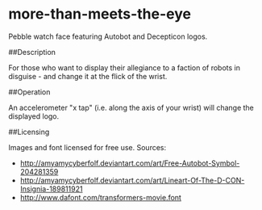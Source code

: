 more-than-meets-the-eye
=======================
Pebble watch face featuring Autobot and Decepticon logos.

##Description

For those who want to display their allegiance to a faction of robots in disguise - and change it at the flick of the wrist.

##Operation

An accelerometer "x tap" (i.e. along the axis of your wrist) will change the displayed logo.

##Licensing

Images and font licensed for free use. Sources:

* http://amyamycyberfolf.deviantart.com/art/Free-Autobot-Symbol-204281359
* http://amyamycyberfolf.deviantart.com/art/Lineart-Of-The-D-CON-Insignia-189811921
* http://www.dafont.com/transformers-movie.font
